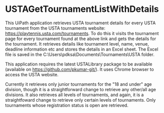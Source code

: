 # USTAGetTournamentListWithDetails

This UiPath application retrieves USTA tournament details for every USTA tournament  from the USTA tournaments website: https://playtennis.usta.com/tournaments. To do this it visits the tournament page for every tournament found at the above link and gets the details for the tournament.  It retrieves details like tournament level, name, venue, deadline information etc and stores the details in an Excel sheet.  The Excel file is saved in the C:\Users\pdksa\Documents\Tournaments\USTA folder.

This application requires the latest USTALibrary package to be available (available on https://github.com/pkumar-git/). It uses Chrome browser to access the USTA website.

Currently it retrieves only junior tournaments for the "18 and under" age division, though it is a straightforward change to retrieve any other/all age divisions. It also retrieves all levels of tournaments, and again, it is a straightfoward change to retrieve only certain levels of tournaments. Only tournaments whose registration status is open are retrieved.
